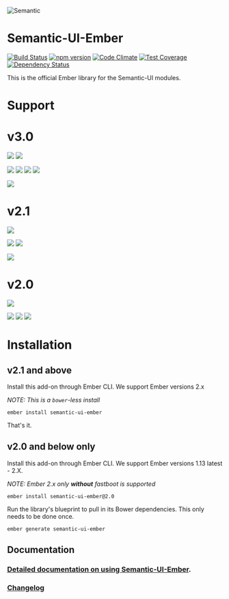 ![Semantic](http://www.semantic-ui.com/images/logo.png)

# Semantic-UI-Ember

[![Build Status](https://travis-ci.org/Semantic-Org/Semantic-UI-Ember.svg)](https://travis-ci.org/Semantic-Org/Semantic-UI-Ember)
[![npm version](https://badge.fury.io/js/semantic-ui-ember.svg)](http://badge.fury.io/js/semantic-ui-ember)
[![Code Climate](https://codeclimate.com/github/Semantic-Org/Semantic-UI-Ember/badges/gpa.svg)](https://codeclimate.com/github/Semantic-Org/Semantic-UI-Ember)
[![Test Coverage](https://codeclimate.com/github/Semantic-Org/Semantic-UI-Ember/badges/coverage.svg)](https://codeclimate.com/github/Semantic-Org/Semantic-UI-Ember/coverage)
[![Dependency Status](https://david-dm.org/Semantic-Org/Semantic-UI-Ember.svg)](https://david-dm.org/Semantic-Org/Semantic-UI-Ember)

This is the official Ember library for the Semantic-UI modules.

# Support

# v3.0 

![](https://img.shields.io/badge/nodejs-6-brightgreen.svg)
![](https://img.shields.io/badge/nodejs-8-brightgreen.svg)

![](https://img.shields.io/badge/ember-2.16-orange.svg)
![](https://img.shields.io/badge/ember-2.18-orange.svg)
![](https://img.shields.io/badge/ember-3.0-orange.svg)
![](https://img.shields.io/badge/ember-3.1--beta-orange.svg)

![](https://img.shields.io/badge/ember--fastboot-1.0-4969B2.svg)

# v2.1
![](https://img.shields.io/badge/nodejs-6-brightgreen.svg)

![](https://img.shields.io/badge/ember-2.16-orange.svg)
![](https://img.shields.io/badge/ember-2.18-orange.svg)

![](https://img.shields.io/badge/ember--fastboot-1.0-4969B2.svg)

# v2.0
![](https://img.shields.io/badge/nodejs-6-brightgreen.svg)

![](https://img.shields.io/badge/ember-1.13-orange.svg)
![](https://img.shields.io/badge/ember-2.4-orange.svg)
![](https://img.shields.io/badge/ember-2.8-orange.svg)


# Installation

## v2.1 and above

Install this add-on through Ember CLI. We support Ember versions 2.x  

_NOTE: This is a `bower`-less install_

```
ember install semantic-ui-ember
```

That's it.


## v2.0 and below only

Install this add-on through Ember CLI. We support Ember versions 1.13 latest - 2.X.  

_NOTE: Ember 2.x only **without** fastboot is supported_


```
ember install semantic-ui-ember@2.0
```

Run the library's blueprint to pull in its Bower dependencies. This only needs to be done once.

```
ember generate semantic-ui-ember
```

## Documentation

### [Detailed documentation on using Semantic-UI-Ember](http://Semantic-Org.github.io/Semantic-UI-Ember).

### [Changelog](CHANGELOG.md)
